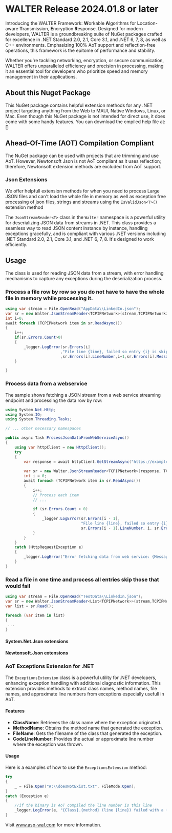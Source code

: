 ﻿# WALTER Release 2024.01.8 or later

Introducing the WALTER Framework: **W**orkable **A**lgorithms for **L**ocation-aware **T**ransmission, **E**ncryption **R**esponse. 
Designed for modern developers, WALTER is a groundbreaking suite of NuGet packages crafted for excellence in .NET Standard 2.0, 2.1, Core 3.1, and .NET 6, 7, 8, as well as C++ environments. Emphasizing 100% AoT support and reflection-free operations, this framework is the epitome of performance and stability.

Whether you're tackling networking, encryption, or secure communication, WALTER offers unparalleled efficiency and precision in processing, making it an essential tool for developers who prioritize speed and memory management in their applications.

## About this Nuget Package
This NuGet package contains helpful extension methods for any .NET project targeting anything from the Web to MAUI, Native Windows, Linux, or Mac. Even though this NuGet package is not intended for direct use, it does come with some handy features.
You can download the cmpiled help file at: []

## Ahead-Of-Time (AOT) Compilation Compliant
The NuGet package can be used with projects that are trimming and use AoT. However, Newtonsoft Json is not AoT compliant as it uses reflection; therefore, Newtonsoft extension methods are excluded from AoT support.


### Json Extensions
We offer helpfull extension methods for when you need to process Large JSON files and can't load the whole file in memory as well as exception free processing of json files, strings and streams using the `IsValidJson<T>()` extension method

The `JsonStreamReader<T>` class in the `Walter` namespace is a powerful utility for deserializing JSON data from streams in .NET. 
This class provides a seamless way to read JSON content instance by instance, handling exceptions gracefully, 
and is compliant with various .NET versions including .NET Standard 2.0, 2.1, Core 3.1, and .NET 6, 7, 8. It's 
designed to work efficiently.

## Usage

The class is used for reading JSON data from a stream, with error handling mechanisms to capture any exceptions during the deserialization process.
### Process a file row by row so you do not have to have the whole file in memory while processing it.
```c#
using var stream = File.OpenRead("AppData\\LinkedIn.json");
var sr = new Walter.JsonStreamReader<TCPIPNetwork>(stream,TCPIPNetworkJsonContext.Default.TCPIPNetwork);
int i=0;
await foreach (TCPIPNetwork item in sr.ReadAsync())
{
    i++;
    if(sr.Errors.Count>0)
    {
        _logger.LogError(sr.Errors[i]
                        ,"File line {line}, failed so entry {i} is skipped as it failed due to {error}"
                        ,sr.Errors[i].LineNumber,i+1,sr.Errors[i].Message);
    }

}
```

### Process data from a webservice
The sample shows fetching a JSON stream from a web service streaming endpoint and processing the data row by row:
```c#
using System.Net.Http;
using System.IO;
using System.Threading.Tasks;

// ... other necessary namespaces

public async Task ProcessJsonDataFromWebServiceAsync()
{
    using var httpClient = new HttpClient();
    try
    {
        var response = await httpClient.GetStreamAsync("https://example.com/api/datastream");
        
        var sr = new Walter.JsonStreamReader<TCPIPNetwork>(response, TCPIPNetworkJsonContext.Default.TCPIPNetwork);
        int i = 0;
        await foreach (TCPIPNetwork item in sr.ReadAsync())
        {
            i++;
            // Process each item
            // ...

            if (sr.Errors.Count > 0)
            {
                _logger.LogError(sr.Errors[i - 1],
                                 "File line {line}, failed so entry {i} is skipped as it failed due to {error}",
                                 sr.Errors[i - 1].LineNumber, i, sr.Errors[i - 1].Message);
            }
        }
    }
    catch (HttpRequestException e)
    {
        _logger.LogError("Error fetching data from web service: {Message}", e.Message);
    }
}
```

### Read a file in one time and process all entries skip those that would fail

```c#
using var stream = File.OpenRead("TestData\\LinkedIn.json");
var sr = new Walter.JsonStreamReader<List<TCPIPNetwork>>(stream,TCPIPNetworkListJsonContext.Default.ListTCPIPNetwork);
var list = sr.Read();

foreach (var item in list)
{
 ...
}
```

#### System.Net.Json extensions

#### Newtonsoft.Json extensions



### AoT Exceptions Extension for .NET

The `ExceptionsExtension` class is a powerful utility for .NET developers, enhancing exception handling with additional diagnostic information. 
This extension provides methods to extract class names, method names, file names, and approximate line numbers from exceptions especially usefull in AoT. 

#### Features
- **ClassName**: Retrieves the class name where the exception originated.
- **MethodName**: Obtains the method name that generated the exception.
- **FileName**: Gets the filename of the class that generated the exception.
- **CodeLineNumber**: Provides the actual or approximate line number where the exception was thrown.

#### Usage

Here is a examples of how to use the `ExceptionsExtension` method:
```c#
try
{
    _ = File.Open("A:\\doesNotExist.txt", FileMode.Open);
}
catch (Exception e)
{
    //if the binary is AoT compiled the line number is this line
    _logger.LogError(e, "{Class}.{method} (line {line}) failed with a {exception}:{message}",e.ClassName(), e.MethodName(), e.CodeLineNumber(),e.GetType().Name,e.Message);
}

```



Visit www.asp-waf.com for more information.
			